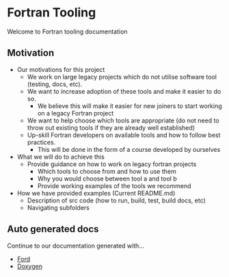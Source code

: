 # Fortran Tooling

Welcome to Fortran tooling documentation

## Motivation

- Our motivations for this project
    - We work on large legacy projects which do not utilise software tool (testing, docs, etc).
    - We want to increase adoption of these tools and make it easier to do so.
        - We believe this will make it easier for new joiners to start working on a legacy Fortran project
    - We want to help choose which tools are appropriate (do not need to throw out existing tools if they are already well established)
    - Up-skill Fortran developers on available tools and how to follow best practices.
        - This will be done in the form of a course developed by ourselves
- What we will do to achieve this
    - Provide guidance on how to work on legacy fortran projects
        - Which tools to choose from and how to use them
        - Why you would choose between tool a and tool b
        - Provide working examples of the tools we recommend
- How we have provided examples (Current README.md)
    - Description of src code (how to run, build, test, build docs, etc)
    - Navigating subfolders

## Auto generated docs

Continue to our documentation generated with...

- [Ford](ford/docs)
- [Doxygen](doxygen/docs)